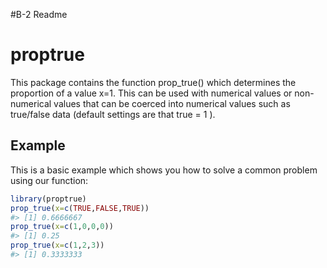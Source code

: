
<!-- README.md is generated from README.Rmd. Please edit that file -->

\#B-2 Readme

# proptrue

This package contains the function prop_true() which determines the
proportion of a value x=1. This can be used with numerical values or
non-numerical values that can be coerced into numerical values such as
true/false data (default settings are that true = 1 ).

## Example

This is a basic example which shows you how to solve a common problem
using our function:

``` r
library(proptrue)
prop_true(x=c(TRUE,FALSE,TRUE))
#> [1] 0.6666667
prop_true(x=c(1,0,0,0))
#> [1] 0.25
prop_true(x=c(1,2,3))         
#> [1] 0.3333333
```
